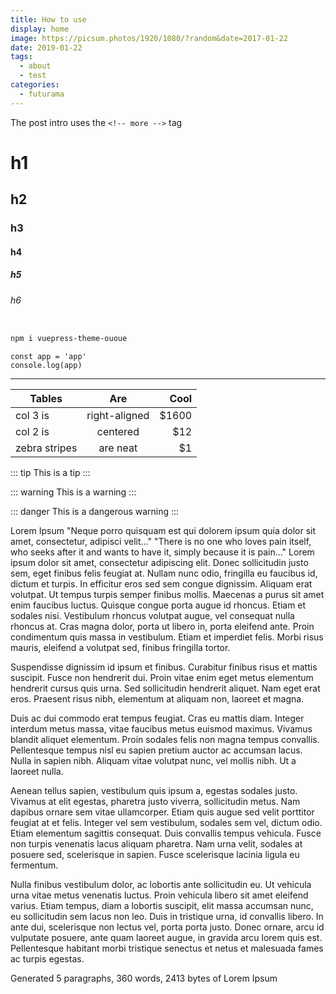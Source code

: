 ```yaml
---
title: How to use
display: home
image: https://picsum.photos/1920/1080/?random&date=2017-01-22
date: 2019-01-22
tags: 
  - about
  - test
categories:
  - futurama
--- 
```


The post intro uses the `<!-- more -->` tag

<!-- more -->

# h1
## h2
### h3
#### h4
##### h5
###### h6

``` sh

npm i vuepress-theme-ououe
```

``` js{2}
const app = 'app'
console.log(app)
```

---

<!-- ![An image](/cover.jpg) -->

<!-- <img-lazy src="/cover.jpg" /> -->

| Tables        |      Are      |  Cool |
| ------------- | :-----------: | ----: |
| col 3 is      | right-aligned | $1600 |
| col 2 is      |   centered    |   $12 |
| zebra stripes |   are neat    |    $1 |


::: tip
This is a tip
:::

::: warning
This is a warning
:::

::: danger
This is a dangerous warning
:::

Lorem Ipsum
"Neque porro quisquam est qui dolorem ipsum quia dolor sit amet, consectetur, adipisci velit..."
"There is no one who loves pain itself, who seeks after it and wants to have it, simply because it is pain..."
Lorem ipsum dolor sit amet, consectetur adipiscing elit. Donec sollicitudin justo sem, eget finibus felis feugiat at. Nullam nunc odio, fringilla eu faucibus id, dictum et turpis. In efficitur eros sed sem congue dignissim. Aliquam erat volutpat. Ut tempus turpis semper finibus mollis. Maecenas a purus sit amet enim faucibus luctus. Quisque congue porta augue id rhoncus. Etiam et sodales nisi. Vestibulum rhoncus volutpat augue, vel consequat nulla rhoncus at. Cras magna dolor, porta ut libero in, porta eleifend ante. Proin condimentum quis massa in vestibulum. Etiam et imperdiet felis. Morbi risus mauris, eleifend a volutpat sed, finibus fringilla tortor.

Suspendisse dignissim id ipsum et finibus. Curabitur finibus risus et mattis suscipit. Fusce non hendrerit dui. Proin vitae enim eget metus elementum hendrerit cursus quis urna. Sed sollicitudin hendrerit aliquet. Nam eget erat eros. Praesent risus nibh, elementum at aliquam non, laoreet et magna.

Duis ac dui commodo erat tempus feugiat. Cras eu mattis diam. Integer interdum metus massa, vitae faucibus metus euismod maximus. Vivamus blandit aliquet elementum. Proin sodales felis non magna tempus convallis. Pellentesque tempus nisl eu sapien pretium auctor ac accumsan lacus. Nulla in sapien nibh. Aliquam vitae volutpat nunc, vel mollis nibh. Ut a laoreet nulla.

Aenean tellus sapien, vestibulum quis ipsum a, egestas sodales justo. Vivamus at elit egestas, pharetra justo viverra, sollicitudin metus. Nam dapibus ornare sem vitae ullamcorper. Etiam quis augue sed velit porttitor feugiat at et felis. Integer vel sem vestibulum, sodales sem vel, dictum odio. Etiam elementum sagittis consequat. Duis convallis tempus vehicula. Fusce non turpis venenatis lacus aliquam pharetra. Nam urna velit, sodales at posuere sed, scelerisque in sapien. Fusce scelerisque lacinia ligula eu fermentum.

Nulla finibus vestibulum dolor, ac lobortis ante sollicitudin eu. Ut vehicula urna vitae metus venenatis luctus. Proin vehicula libero sit amet eleifend varius. Etiam tempus, diam a lobortis suscipit, elit massa accumsan nunc, eu sollicitudin sem lacus non leo. Duis in tristique urna, id convallis libero. In ante dui, scelerisque non lectus vel, porta porta justo. Donec ornare, arcu id vulputate posuere, ante quam laoreet augue, in gravida arcu lorem quis est. Pellentesque habitant morbi tristique senectus et netus et malesuada fames ac turpis egestas.

Generated 5 paragraphs, 360 words, 2413 bytes of Lorem Ipsum